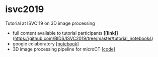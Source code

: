 # isvc2019
Tutorial at ISVC'19 on 3D image processing

- full content available to tutorial participants **[[link]]**(https://github.com/BIDS/ISVC2019/tree/master/tutorial_notebooks)
- google colaboratory [[notebook]](https://colab.research.google.com/drive/1P6io55YT_mJ22btMehzoc0CwwxsEr5M-)
- 3D image processing pipeline for microCT [[code]](https://github.com/dani-lbnl/2019_als_user_meeting/blob/master/danials19_wrkshp.ipynb)
